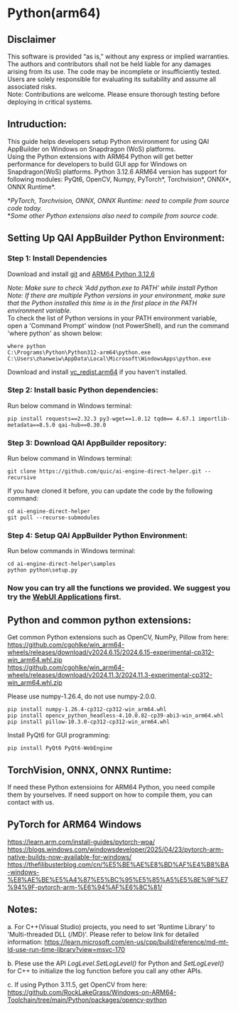 # Python(arm64)

## Disclaimer
This software is provided “as is,” without any express or implied warranties. The authors and contributors shall not be held liable for any damages arising from its use. The code may be incomplete or insufficiently tested. Users are solely responsible for evaluating its suitability and assume all associated risks. <br>
Note: Contributions are welcome. Please ensure thorough testing before deploying in critical systems.

## Intruduction: 
This guide helps developers setup Python environment for using QAI AppBuilder on Windows on Snapdragon (WoS) platforms. <br>
Using the Python extensions with ARM64 Python will get better performance for developers to build GUI app for Windows on Snapdragon(WoS) platforms. Python 3.12.6 ARM64 version has support for following modules: PyQt6, OpenCV, Numpy, PyTorch*, Torchvision*, ONNX*, ONNX Runtime*. <br>

**PyTorch, Torchvision, ONNX, ONNX Runtime: need to compile from source code today.* <br>
**Some other Python extensions also need to compile from source code.* <br>

## Setting Up QAI AppBuilder Python Environment:

### Step 1: Install Dependencies
Download and install [git](https://github.com/dennisameling/git/releases/download/v2.47.0.windows.2/Git-2.47.0.2-arm64.exe) and [ARM64 Python 3.12.6](https://www.python.org/ftp/python/3.12.6/python-3.12.6-arm64.exe) <br>

*Note: Make sure to check 'Add python.exe to PATH' while install Python* <br>
*Note: If there are multiple Python versions in your environment, make sure that the Python installed this time is in the first place in the PATH environment variable.* <br>
To check the list of Python versions in your PATH environment variable, open a 'Command Prompt' window (not PowerShell), and run the command 'where python' as shown below: <br>
```
where python
C:\Programs\Python\Python312-arm64\python.exe
C:\Users\zhanweiw\AppData\Local\Microsoft\WindowsApps\python.exe
```

Download and install [vc_redist.arm64](https://aka.ms/vs/17/release/vc_redist.arm64.exe) if you haven't installed.

### Step 2: Install basic Python dependencies:
Run below command in Windows terminal:
```
pip install requests==2.32.3 py3-wget==1.0.12 tqdm== 4.67.1 importlib-metadata==8.5.0 qai-hub==0.30.0
```

### Step 3: Download QAI AppBuilder repository:
Run below command in Windows terminal:
```
git clone https://github.com/quic/ai-engine-direct-helper.git --recursive
```
If you have cloned it before, you can update the code by the following command:
```
cd ai-engine-direct-helper
git pull --recurse-submodules
```
### Step 4: Setup QAI AppBuilder Python Environment:
Run below commands in Windows terminal:
```
cd ai-engine-direct-helper\samples
python python\setup.py
```

### Now you can try all the functions we provided. We suggest you try the [WebUI Applications](../samples/webui/README.md) first. <br>

## Python and common python extensions: 
Get common Python extensions such as OpenCV, NumPy, Pillow from here:
https://github.com/cgohlke/win_arm64-wheels/releases/download/v2024.6.15/2024.6.15-experimental-cp312-win_arm64.whl.zip <br>
https://github.com/cgohlke/win_arm64-wheels/releases/download/v2024.11.3/2024.11.3-experimental-cp312-win_arm64.whl.zip <br>

Please use numpy-1.26.4, do not use numpy-2.0.0.
```
pip install numpy-1.26.4-cp312-cp312-win_arm64.whl
pip install opencv_python_headless-4.10.0.82-cp39-abi3-win_arm64.whl
pip install pillow-10.3.0-cp312-cp312-win_arm64.whl
```
Install PyQt6 for GUI programming:
```
pip install PyQt6 PyQt6-WebEngine
```

## TorchVision, ONNX, ONNX Runtime:
If need these Python extensioins for ARM64 Python, you need compile them by yourselves. If need support on how to compile them, you can contact with us.

## PyTorch for ARM64 Windows
https://learn.arm.com/install-guides/pytorch-woa/ <br>
https://blogs.windows.com/windowsdeveloper/2025/04/23/pytorch-arm-native-builds-now-available-for-windows/ <br>
https://thefilibusterblog.com/cn/%E5%BE%AE%E8%BD%AF%E4%B8%BA-windows-%E8%AE%BE%E5%A4%87%E5%BC%95%E5%85%A5%E5%8E%9F%E7%94%9F-pytorch-arm-%E6%94%AF%E6%8C%81/

## Notes: <br>
a. For C++(Visual Studio) projects, you need to set 'Runtime Library' to 'Multi-threaded DLL (/MD)'. Please refer to below link for detailed information:
https://learn.microsoft.com/en-us/cpp/build/reference/md-mt-ld-use-run-time-library?view=msvc-170

b. Plese use the API *LogLevel.SetLogLevel()* for Python and *SetLogLevel()* for C++ to initialize the log function before you call any other APIs. 

c. If using Python 3.11.5, get OpenCV from here:
https://github.com/RockLakeGrass/Windows-on-ARM64-Toolchain/tree/main/Python/packages/opencv-python
